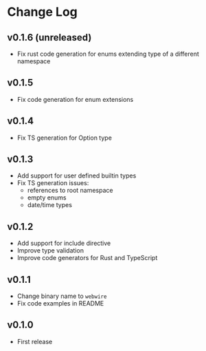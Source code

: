 # Change Log

## v0.1.6 (unreleased)

* Fix rust code generation for enums extending type of
  a different namespace

## v0.1.5

* Fix code generation for enum extensions

## v0.1.4

* Fix TS generation for Option type

## v0.1.3

* Add support for user defined builtin types
* Fix TS generation issues:
  * references to root namespace
  * empty enums
  * date/time types

## v0.1.2

* Add support for include directive
* Improve type validation
* Improve code generators for Rust and TypeScript

## v0.1.1

* Change binary name to `webwire`
* Fix code examples in README

## v0.1.0

* First release
